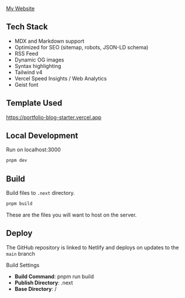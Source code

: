 [My Website](https://mccullen.netlify.app/)

## Tech Stack
- MDX and Markdown support
- Optimized for SEO (sitemap, robots, JSON-LD schema)
- RSS Feed
- Dynamic OG images
- Syntax highlighting
- Tailwind v4
- Vercel Speed Insights / Web Analytics
- Geist font

## Template Used
https://portfolio-blog-starter.vercel.app

## Local Development
Run on localhost:3000
```bash
pnpm dev
```

## Build
Build files to `.next` directory. 
```bash
pnpm build
```

These are the files you will want to host on the server.

## Deploy
The GitHub repository is linked to Netlify and deploys on updates to the `main` branch

Build Settings
- **Build Command**: pnpm run build
- **Publish Directory**: .next
- **Base Directory**: /
